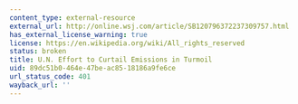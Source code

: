 ```yaml
---
content_type: external-resource
external_url: http://online.wsj.com/article/SB120796372237309757.html
has_external_license_warning: true
license: https://en.wikipedia.org/wiki/All_rights_reserved
status: broken
title: U.N. Effort to Curtail Emissions in Turmoil
uid: 89dc51b0-464e-47be-ac85-18186a9fe6ce
url_status_code: 401
wayback_url: ''
---
```

